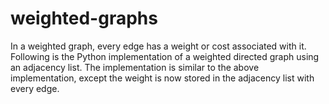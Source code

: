 # weighted-graphs
In a weighted graph, every edge has a weight or cost associated with it. Following is the Python implementation of a weighted directed graph using an adjacency list. The implementation is similar to the above implementation, except the weight is now stored in the adjacency list with every edge.
